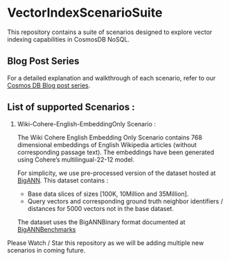 # VectorIndexScenarioSuite
This repository contains a suite of scenarios designed to explore vector indexing capabilities in CosmosDB NoSQL.

## Blog Post Series
For a detailed explanation and walkthrough of each scenario, refer to our [Cosmos DB Blog post series](https://aka.ms/CosmosDiskANNBlogPart1).

## List of supported Scenarios :
1. Wiki-Cohere-English-EmbeddingOnly Scenario :
   
    The Wiki Cohere English Embedding Only Scenario contains 768 dimensional embeddings of English Wikipedia articles (without corresponding passage text).
    The embeddings have been generated using Cohere’s multilingual-22-12 model. 
    
    For simplicity, we use pre-processed version of the dataset hosted at [BigANN](https://github.com/harsha-simhadri/big-ann-benchmarks/blob/main/benchmark/datasets.py).
    This dataset contains :
    - Base data slices of sizes [100K, 10Million and 35Million].
    - Query vectors and corresponding ground truth neighbor identifiers / distances for 5000 vectors not in the base dataset.

    The dataset uses the BigANNBinary format documented at [BigANNBenchmarks](https://big-ann-benchmarks.com/neurips21.html#bench-datasets)

Please Watch / Star this repository as we will be adding multiple new scenarios in coming future.
